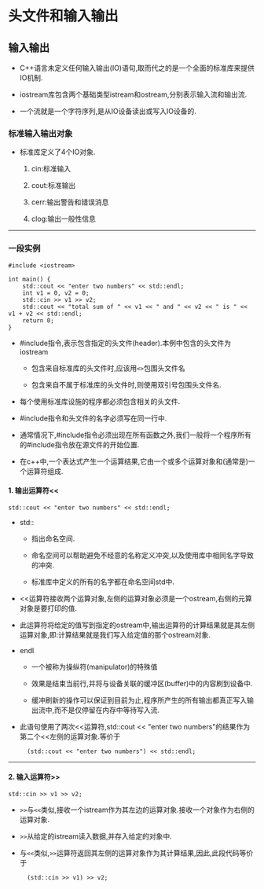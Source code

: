 # 头文件和输入输出

## 输入输出

- C++语言未定义任何输入输出(IO)语句,取而代之的是一个全面的标准库来提供IO机制.

- iostream库包含两个基础类型istream和ostream,分别表示输入流和输出流.

- 一个流就是一个字符序列,是从IO设备读出或写入IO设备的.

### 标准输入输出对象

- 标准库定义了4个IO对象.

    1. cin:标准输入

    2. cout:标准输出

    3. cerr:输出警告和错误消息

    4. clog:输出一般性信息

---

### 一段实例

    #include <iostream>

    int main() {
        std::cout << "enter two numbers" << std::endl;
        int v1 = 0, v2 = 0;
        std::cin >> v1 >> v2;
        std::cout << "total sum of " << v1 << " and " << v2 << " is " << v1 + v2 << std::endl;
        return 0;
    }

- #include指令,表示包含指定的头文件(header).本例中包含的头文件为iostream

    - 包含来自标准库的头文件时,应该用```<>```包围头文件名

    - 包含来自不属于标准库的头文件时,则使用双引号包围头文件名.

- 每个使用标准库设施的程序都必须包含相关的头文件.

- #include指令和头文件的名字必须写在同一行中.

- 通常情况下,#include指令必须出现在所有函数之外,我们一般将一个程序所有的#include指令放在源文件的开始位置.

- 在c++中,一个表达式产生一个运算结果,它由一个或多个运算对象和(通常是)一个运算符组成.

#### 1. 输出运算符<<

    std::cout << "enter two numbers" << std::endl;

- std::

    - 指出命名空间.

    - 命名空间可以帮助避免不经意的名称定义冲突,以及使用库中相同名字导致的冲突.

    - 标准库中定义的所有的名字都在命名空间std中.

- <<运算符接收两个运算对象,左侧的运算对象必须是一个ostream,右侧的元算对象是要打印的值.

- 此运算符将给定的值写到指定的ostream中,输出运算符的计算结果就是其左侧运算对象,即:计算结果就是我们写入给定值的那个ostream对象.

- endl

    - 一个被称为操纵符(manipulator)的特殊值
    
    - 效果是结束当前行,并将与设备关联的缓冲区(buffer)中的内容刷到设备中.

    - 缓冲刷新的操作可以保证到目前为止,程序所产生的所有输出都真正写入输出流中,而不是仅停留在内存中等待写入流.

- 此语句使用了两次<<运算符,std::cout << "enter two numbers"的结果作为第二个<<左侧的运算对象.等价于

        (std::cout << "enter two numbers") << std::endl;

---

#### 2. 输入运算符>>

    std::cin >> v1 >> v2;

- ```>>```与```<<```类似,接收一个istream作为其左边的运算对象.接收一个对象作为右侧的运算对象.

- ```>>```从给定的istream读入数据,并存入给定的对象中.

- 与```<<```类似,```>>```运算符返回其左侧的运算对象作为其计算结果,因此,此段代码等价于

        (std::cin >> v1) >> v2;